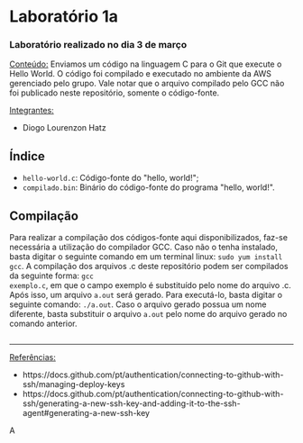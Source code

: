 <h1>Laboratório 1a</h1>

<h3>Laboratório realizado no dia 3 de março</h3>

<ins>Conteúdo:</ins> Enviamos um código na linguagem C para o Git que execute o Hello World. O código foi compilado e executado no ambiente da AWS gerenciado pelo grupo. Vale notar que o arquivo compilado pelo GCC não foi publicado neste repositório, somente o código-fonte.

<ins>Integrantes:</ins>

- Diogo Lourenzon Hatz

<h2>Índice</h2>

<ul>
<li><code>hello-world.c</code>: Código-fonte do "hello, world!";</li>
<li><code>compilado.bin</code>: Binário do código-fonte do programa "hello, world!".</li>
</ul>

<h2>Compilação</h2>

Para realizar a compilação dos códigos-fonte aqui disponibilizados, faz-se necessária a utilização do compilador GCC. Caso não o tenha instalado, basta digitar o seguinte comando em um terminal linux: <code>sudo yum install gcc</code>. A compilação dos arquivos .c deste repositório podem ser compilados da seguinte forma: <code>gcc exemplo.c</code>, em que o campo exemplo é substituído pelo nome do arquivo .c. Após isso, um arquivo <code>a.out</code> será gerado. Para executá-lo, basta digitar o seguinte comando: <code>./a.out</code>. Caso o arquivo gerado possua um nome diferente, basta substituir o arquivo <code>a.out</code> pelo nome do arquivo gerado no comando anterior.

<img href="">

<hr>
<ins>Referências:</ins>
<ul>
<li>https://docs.github.com/pt/authentication/connecting-to-github-with-ssh/managing-deploy-keys</li>
<li>https://docs.github.com/pt/authentication/connecting-to-github-with-ssh/generating-a-new-ssh-key-and-adding-it-to-the-ssh-agent#generating-a-new-ssh-key</li>
</ul>
A

